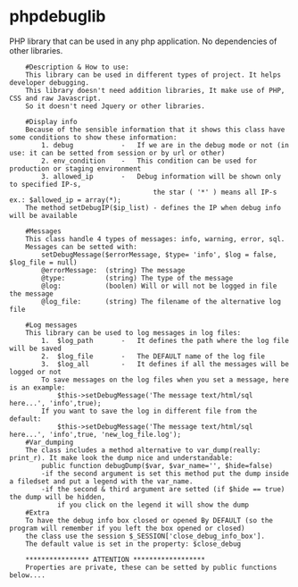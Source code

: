 # phpdebuglib
PHP library that can be used in any php application. No dependencies of other libraries.


  		#Description & How to use:
  		This library can be used in different types of project. It helps developer debugging. 
  		This library doesn't need addition libraries, It make use of PHP, CSS and raw Javascript. 
  		So it doesn't need Jquery or other libraries. 
 		
 		#Display info
 		Because of the sensible information that it shows this class have some conditions to show these information:
 			1. debug 			- 	If we are in the debug mode or not (in use: it can be setted from session or by url or other)
 			2. env_condition 	-	This condition can be used for production or staging environment
			3. allowed_ip		-	Debug information will be shown only to specified IP-s, 
 										the star ( '*' ) means all IP-s  ex.: $allowed_ip = array(*);
 		The method setDebugIP($ip_list) - defines the IP when debug info will be available
 		
 		#Messages
 		This class handle 4 types of messages: info, warning, error, sql. 
 		Messages can be setted with: 
 			setDebugMessage($errorMessage, $type= 'info', $log = false, $log_file = null)
 			@errorMessage: 	(string) The message
 			@type:			(string) The type of the message
 			@log:			(boolen) Will or will not be logged in file the message
 			@log_file:		(string) The filename of the alternative log file 
 
 		#Log messages
 		This library can be used to log messages in log files: 
 			1.	$log_path		-	It defines the path where the log file will be saved
 			2.	$log_file		-	The DEFAULT name of the log file
 			3.	$log_all		-	It defines if all the messages will be logged or not	
 			To save messages on the log files when you set a message, here is an example:
 				$this->setDebugMessage('The message text/html/sql here...', 'info',true);
 			If you want to save the log in different file from the default:
 				$this->setDebugMessage('The message text/html/sql here...', 'info',true, 'new_log_file.log');
 		#Var_dumping
 		The class includes a method alternative to var_dump(really: print_r). It make look the dump nice and understandable:
 			public function debugDump($var, $var_name='', $hide=false)
 			-if the second argument is set this method put the dump inside a filedset and put a legend with the var_name.
 			-if the second & third argument are setted (if $hide == true) the dump will be hidden, 
 				if you click on the legend it will show the dump 
 		#Extra
  		To have the debug info box closed or opened By DEFAULT (so the program will remember if you left the box opened or closed) 
 		the class use the session $_SESSION['close_debug_info_box'].
 		The default value is set in the property: $close_debug
 
 		**************** ATTENTION ******************
 		Properties are private, these can be setted by public functions below....
 